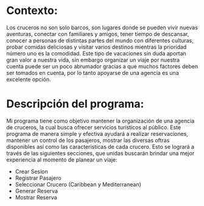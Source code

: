 # Contexto:
Los cruceros no son solo barcos, son lugares donde se pueden vivir nuevas aventuras, conectar con familiares y amigos, tener tiempo de descansar, conocer a personas de distintas partes del mundo con diferentes culturas, probar comidas deliciosas  y visitar varios destinos mientras la prioridad número uno es la comodidad. Este tipo de vacaciones sin duda aportan gran valor a nuestra vida, sin embargo organizar un viaje por nuestra cuenta puede ser un poco abrumador gracias a que muchos factores deben ser tomados en cuenta, por lo tanto apoyarse de una agencia es una excelente opción. 

# Descripción del programa:
Mi programa tiene como objetivo mantener la organización de una agencia de cruceros, la cual busca ofrecer servicios turísticos al público. Este programa de manera simple y efectiva ayudará a realizar reservaciones,  mantener un control de los pasajeros, mostrar las diversas oftras disponibles así como las caracteristicas de cada crucero. Esto se logrará a través de las siguientes secciones, que unidas buscarán brindar una mejor experiencia al momento de planear un viaje: 
- Crear Sesion 
- Registrar Pasajero
- Seleccionar Crucero (Caribbean y Mediterranean)
- Generar Reserva
- Mostrar Reserva

